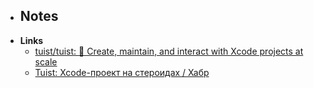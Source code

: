 - **Notes**
	- 
- **Links**
	- [tuist/tuist: 🚀 Create, maintain, and interact with Xcode projects at scale](https://github.com/tuist/tuist)
	- [Tuist: Xcode-проект на стероидах / Хабр](https://habr.com/ru/company/hh/blog/564988/)